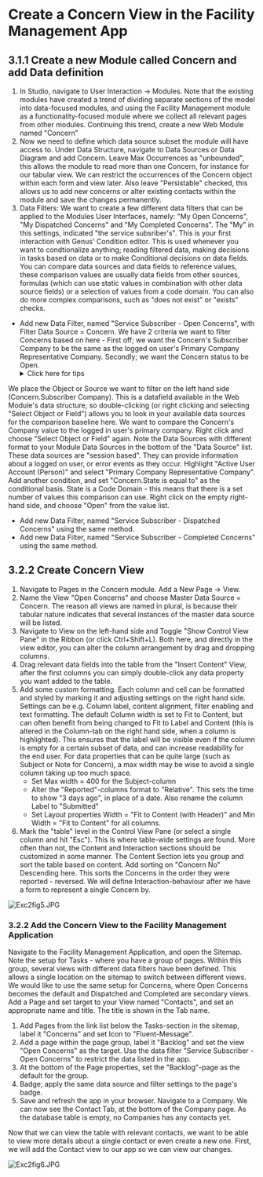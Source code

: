 # Create a Concern View in the Facility Management App


## 3.1.1 Create a new Module called Concern and add Data definition
1. In Studio, navigate to User Interaction -> Modules. Note that the existing modules have created a trend of dividing separate sections of the model into data-focused modules, and using the Facility Management module as a functionality-focused module where we collect all relevant pages from other modules. Continuing this trend, create a new Web Module named "Concern"
2. Now we need to define which data source subset the module will have access to. Under Data Structure, navigate to Data Sources or Data Diagram and add Concern. Leave Max Occurrences as "unbounded", this allows the module to read more than one Concern, for instance for our tabular view. We can restrict the occurrences of the Concern object within each form and view later. Also leave "Persistable" checked, this allows us to add new concerns or alter existing contacts within the module and save the changes permanently.
3. Data Filters: We want to create a few different data filters that can be applied to the Modules User Interfaces, namely: "My Open Concerns", "My Dispatched Concerns" and "My Completed Concerns". The "My" in this settings, indicated "the service subsriber's". This is your first interaction with Genus' Condition editor. This is used whenever you want to condtionalize anything; reading filtered data, making decisions in tasks based on data or to make Conditional decisions on data fields. You can compare data sources and data fields to reference values, these comparison values are usually data fields from other sources, formulas (which can use static values in combination with other data source fields) or a selection of values from a code domain. You can also do more complex comparisons, such as "does not exist" or "exists" checks.

  * Add new Data Filter, named "Service Subscriber - Open Concerns", with Filter Data Source = Concern.  We have 2 criteria we want to filter Concerns based on here - First off; we want the Concern's Subscriber Company to be the same as the logged on user's Primary Company Representative Company. Secondly; we want the Concern status to be Open.
      <details>
        <summary> Click here for tips </summary>

  We place the Object or Source we want to filter on the left hand side (Concern.Subscriber Company). This is a datafield available in the Web Module's data structure, so double-clicking (or right clicking and selecting "Select Object or Field") allows you to look in your available data sources for the comparison baseline here. We want to compare the Concern's Company value to the logged in user's primary company. Right click and choose "Select Object or Field" again. Note the Data Sources with different format to your Module Data Sources in the bottom of the "Data Source" list. These data sources are "session based". They can provide information about a logged on user, or error events as they occur. Highlight "Active User Account (Person)" and select "Primary Company Representative Company".
  Add another condition, and set "Concern.State is equal to" as the conditional basis. State is a Code Domain - this means that there is a set number of values this comparison can use. Right click on the empty right-hand side, and choose "Open" from the value list.
      </details>

  * Add new Data Filter, named "Service Subscriber - Dispatched Concerns" using the same method.
  * Add new Data Filter, named "Service Subscriber - Completed Concerns" using the same method.




## 3.2.2 Create Concern View

1. Navigate to Pages in the Concern module. Add a New Page -> View.
2. Name the View "Open Concerns" and choose Master Data Source = Concern. The reason all views are named in plural, is because their tabular nature indicates that several instances of the master data source will be listed.
3. Navigate to View on the left-hand side and Toggle "Show Control View Pane" in the Ribbon (or click Ctrl+Shift+L). Both here, and directly in the view editor, you can alter the column arrangement by drag and dropping columns.
4. Drag relevant data fields into the table from the "Insert Content" View, after the first columns you can simply double-click any data property you want added to the table.
5. Add some custom formatting. Each column and cell can be formatted and styled by marking it and adjusting settings on the right hand side. Settings can be e.g. Column label, content alignment, filter enabling and text formatting. The default Column width is set to Fit to Content, but can often benefit from being changed to Fit to Label and Content (this is altered in the Column-tab on the right hand side, when a column is highlighted). This ensures that the label will be visible even if the column is empty for a certain subset of data, and can increase readability for the end user. For data properties that can be quite large (such as Subject or Note for Concern), a max width may be wise to avoid a single column taking up too much space.
    * Set Max width = 400 for the Subject-column
    * Alter the "Reported"-columns format to "Relative". This sets the time to show "3 days ago", in place of a date. Also rename the column Label to "Submitted"
    * Set Layout properties Width = "Fit to Content (with Header)" and Min Width = "Fit to Content" for all columns.
6. Mark the "table" level in the Control View Pane (or select a single column and hit "Esc"). This is where table-wide settings are found. More often than not, the Content and Interaction sections should be customized in some manner. The Content Section lets you group and sort the table based on content. Add sorting on "Concern No" Descending here. This sorts the Concerns in the order they were reported - reversed. We will define Interaction-behaviour after we have a form to represent a single Concern by.

  ![Exc2fig5.JPG](media/Exc2fig5.JPG)

### 3.2.2 Add the Concern View to the Facility Management Application
Navigate to the Facility Management Application, and open the Sitemap. Note the setup for Tasks - where you have a group of pages. Within this group, several views with different data filters have been defined. This allows a single location on the sitemap to switch between different views. We would like to use the same setup for Concerns, where Open Concerns becomes the default and Dispatched and Completed are secondary views.
Add a Page and set target to your View named "Contacts", and set an appropriate name and title. The title is shown in the Tab name.

1. Add Pages from the link list below the Tasks-section in the sitemap, label it "Concerns" and set Icon to "Fluent-Message".
2. Add a page within the page group, label it "Backlog" and set the view "Open Concerns" as the target. Use the data filter "Service Subscriber - Open Concerns" to restrict the data listed in the app.
3. At the bottom of the Page properties, set the "Backlog"-page as the default for the group.
4. Badge; apply the same data source and filter settings to the page's badge.
5. Save and refresh the app in your browser. Navigate to a Company. We can now see the Contact Tab, at the bottom of the Company page. As the database table is empty, no Companies has any contacts yet.

Now that we can view the table with relevant contacts, we want to be able to view more details about a single contact or even create a new one. First, we will add the Contact view to our app so we can view our changes.

  ![Exc2fig6.JPG](media/Exc2fig6.JPG)
